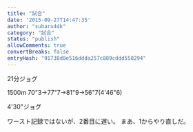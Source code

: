 ```yaml
---
title: "試合"
date: '2015-09-27T14:47:35'
author: "subaru44k"
category: "試合"
status: "publish"
allowComments: true
convertBreaks: false
entryHash: "91738d8e516ddda257c889cddd558294"
---
```

21分ジョグ

1500m
70"3→77"7→81"9→56"7(4'46"6)

4'30"ジョグ


ワースト記録ではないが、2番目に遅い。
まあ、1からやり直しだ。
